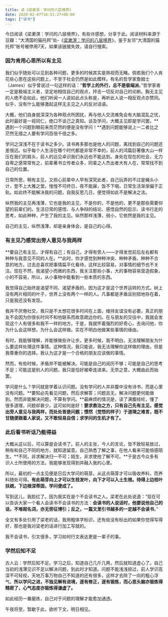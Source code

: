 ```yaml
---
title: 读《梁漱溟：学问的八层境界》
date: 2020-02-07T16:51:27+08:00
tags: ["读书"]
---
```


今日阅读《梁漱溟：学问的八层境界》，有些许感想，分享于此。阅读材料来源于豆瓣：“大清国的猫托邦”处-《[梁漱溟：学问的八层境界](https://www.douban.com/note/742793408/)》，鉴于友邻“大清国的猫托邦”账号被停用7天，如果该链接失效，请自行搜索。

### 因为肯用心思所以有主见

我们似乎随处可以见到各种问题，更多的时候其实是熟视而无睹。倘若我们个人肯花些心思在这些问题上，不至于社会仍然是如此模样。有名的哲学家詹姆士（James）似乎曾说过一句这样的话：“**哲学上的外行，总不是极端派**。”哲学家者一定是极端主义者，坚定地相信自己的观点，抨击一切反对自己的论断。胸无主见的人绝不会如此，他们听闻一人说如此点头称是，再听此人说一相反观点亦赞同。似乎，没有什么能够激起这样无主见之人的反对话语。

大概，他们自身就深深为各种观点所困扰，再与他人交流难免会有大脑混乱之忧，此时最好是一视同仁，绝口不谈己之真知。谈及学问，大概主见即是学问罢。**遇到一个问题到眼前来而茫然的便是没有学问！**遇到问题能够说上一二者比之茫然无措之人要有学问百倍千倍之多。

学问之深浅不在于读书之多少。读书再多那也是他人的问题，离找到自己的问题还差很远。似乎每个人生活在哪个时代都是非常不幸的，前人的鸿篇巨著像大山一样压在我们的肩头，前人的远见卓识我们永远也不能达到。身处在现在的社会，无力自卑之感常常有之，前辈著书立传者众多，同辈之人杰出者大有人在，常常找不到自己的位置。

日常所思，稍有主见，又担心前辈中人早有深究此者，自己玩弄的不过是蝇头小计，登不上大雅之堂。惶惶不可终日，夜不能寐，饭不下咽，日常生活渐渐偏于正轨。如此终不能解决我的问题，自我反思几日，便觉得如此不是解决之法。

纵然我的主见再浅薄，它也是我的主见，不是你的，不是他的，更不是那些需要仰望的前辈们的。生活日常的感悟、与人争辩的结论、感悟自然的启示、读书行走的思考，如此种种，产生了我的主见。纵然那样浅薄，弱小，它依然是我的主见。

自己的主见，纵然浅薄，却是亲身体会，是自己的心得。

### 有主见乃感觉出旁人意见与我两样

**要自己有主见，才得有自己；有自己，才得有旁人——才得发觉前后左右都有种种与我意见不同的人在。**此时，你才感觉到种种冲突、种种矛盾、种种不合意的地方。过去总喜欢把事情扁平化看待，这样比较容易，对事情的细节也不关注。现在不然，我渴望小而微的东西，我关注那些小事，大的事物容易营造假象，小的不容易，所以，从小事物中能看到一些本质的东西。

我觉得自己始终是渴望不同、渴望矛盾的，因为这才是这个世界运转的方式。树上没有两片相同的叶子，世界上没有两个一样的人。凡事都是矛盾且别扭地存在着，只是我还没有发现。

我并不厌倦社交，我只是不太想花很多时间在上面，维持友谊没有必要。真正的朋友不会因为你很长时间不和他联系而故意疏远你的。在与朋友的交往中，我就会发现这个人有很多和我不一样的地方。于是，我就怀着强烈的好奇心，去询问他，你为什么会这样想，为什么会这样做。实在不明白他做某些事情的缘由。

有时，我能够理解，并能够做些许让步。更多时候，我不明白，无法理解朋友为什么要这样处理这件事情。这种情况，我只能说，我无法理解你这样做的理由，但是我尊重你的选择。我认为这才是一个合格的朋友应该做的事情。

然而，有些时候，矛盾并不能被解决。可能是自己的阅历不够；可能是自己的思考不足；可能这是别人的问题，我只是恰好被牵连进来。无奈之意，大概由此而始罢。

学问是什么？学问就是学着认识问题。没有学问的人并非腹中没有诗书，而是心里没有问题。**要知必先看见问题，然后求解答；问题且无，解决问题更何能做到。然而非能解决问题，不算有学问。**最麻烦的情况是，读了满腹经纶，懂了很多道理，问题却甚少。这可如何是好！**要求救治之方，只有自己先有主见，感觉出旁人意见与我两样，而处处皆是问题；憬然（觉悟的样子）于道理之难言，既不甘随便跟着人家说，又不敢轻易自信；求学问的生机才有了。**

### 此后看书听话乃能得益

大概从这以后，可以算是会读书了。前人的主张，今人的言论，皆不致轻易放过，稍有和自己不同的地方，就知道留意。自己熟悉了解之事，在他人看来可能倍感陌生。**不同，非求解决归一不可；陌生，非求使他了解不可。**于是古今众多有识人士所使用的方法，我能够发现得到并融入我的心里。

所以，最初的一点主见便是日后大学问的萌芽。从这点萌芽才可以吸收养料，而养料随处可得。**有此萌芽向上才可以生枝发叶，向下才可以入土生根。待得上边枝叶扶疏，下边根深蒂固，学问便成了。**

写到这儿，我脸红了。因为我实在是个不会读书之人。梁老在此处说道：“现在可以告诉大家一个看人会读书不会读书的方法：**会读书的人说话时，他要说他自己的话，不堆砌名词，亦无旁征博引；反之，一篇文里引书越多的一定越不会读书**。”

全文有多处引用了梁老的话，我用粗体字标识，还有些没有标出的如果你觉得写得好，那也是我对梁老的话进行加工写就的。

我不会读书，引文很多，学习如何行文表达更是一辈子的事。

### 学然后知不足

古人云：学然后知不足。学习之后，知道自己几斤几两，然后就知道虚心了。自己当初的浅薄见识不足以解决问题，到此时才知道。问题不能浅浅掠过，前人学识高深不可轻视，天地万事万物自己不知道的还有很多，这样才去除了一向的粗心浮气。**所以学问之进，不独见解有进境，逐有修正，逐有锻炼，而心思头脑亦锻炼得精密了，心气态度亦锻炼得谦虚了。**

如此经历一番磨炼，自己对于问题的理解才能愈加通透。

午夜将至，暂歇于此，欲听下文，明日相见。
